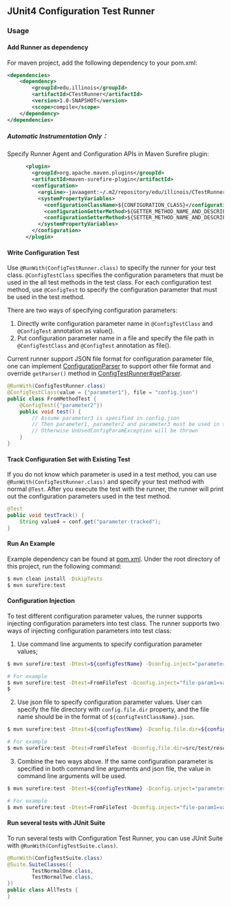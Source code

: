 ## JUnit4 Configuration Test Runner

### Usage

#### Add Runner as dependency 
For maven project, add the following dependency to your pom.xml:
```xml
<dependencies>
    <dependency>
        <groupId>edu.illinois</groupId>
        <artifactId>CTestRunner</artifactId>
        <version>1.0-SNAPSHOT</version>
        <scope>compile</scope>
    </dependency>
</dependencies>
```

##### Automatic Instrumentation Only：
Specify Runner Agent and Configuration APIs in Maven Surefire plugin:
```xml
      <plugin>
        <groupId>org.apache.maven.plugins</groupId>
        <artifactId>maven-surefire-plugin</artifactId>
        <configuration>
          <argLine>-javaagent:~/.m2/repository/edu/illinois/CTestRunner/1.0-SNAPSHOT/CTestRunner-1.0-SNAPSHOT.jar</argLine>
          <systemPropertyVariables>
            <configurationClassName>${CONFIGURATION_CLASS}</configurationClassName>
            <configurationGetterMethod>${GETTER_METHOD_NAME_AND_DESCRIPTOR}</configurationGetterMethod>
            <configurationSetterMethod>${SETTER_METHOD_NAME_AND_DESCRIPTOR}</configurationSetterMethod>
          </systemPropertyVariables>
        </configuration>
      </plugin>
```

#### Write Configuration Test
Use `@RunWith(ConfigTestRunner.class)` to specify the runner for your test class.
`@ConfigTestClass` specifies the configuration parameters that must be used in the all test methods in the test class.
For each configuration test method, use `@ConfigTest` to specify the configuration parameter that must be used in the test method.

There are two ways of specifying configuration parameters:
1. Directly write configuration parameter name in `@ConfigTestClass` and `@ConfigTest` annotation as value().
2. Put configuration parameter name in a file and specify the file path in `@ConfigTestClass` and `@ConfigTest` annotation as file().

Current runner support JSON file format for configuration parameter file, 
one can implement [ConfigurationParser](src/main/java/edu/illinois/parser/ConfigurationParser.java) to support 
other file format and override `getParser()` method in [ConfigTestRunner#getParser](src/main/java/edu/illinois/ConfigTestRunner.java).

```java
@RunWith(ConfigTestRunner.class)
@ConfigTestClass(value = {"parameter1"}, file = "config.json")
public class FromMethodTest {
    @ConfigTest({"parameter2"})
    public void test() {
        // Assume parameter3 is specified in config.json
        // Then parameter1, parameter2 and parameter3 must be used in this test method
        // Otherwise UnUsedConfigParamException will be thrown
    }
}
```

#### Track Configuration Set with Existing Test
If you do not know which parameter is used in a test method, you can use `@RunWith(ConfigTestRunner.class)` and specify
your test method with normal `@Test`.
After you execute the test with the runner, the runner will print out the configuration parameters used in the test method.
```java
@Test
public void testTrack() {
    String value4 = conf.get("parameter-tracked");
}
```

#### Run An Example
Example dependency can be found at [pom.xml](pom.xml).
Under the root directory of this project, run the following command:
```bash
$ mvn clean install -DskipTests
$ mvn surefire:test
```


#### Configuration Injection
To test different configuration parameter values, the runner supports injecting configuration parameters into test class.
The runner supports two ways of injecting configuration parameters into test class:
1. Use command line arguments to specify configuration parameter values;
```bash
$ mvn surefire:test -Dtest=${configTestName} -Dconfig.inject="parameter1=value1,parameter2=value2..."

# For example
$ mvn surefire:test -Dtest=FromFileTest -Dconfig.inject="file-param1=value1,file-param2=value2"
$ 
```

2. Use json file to specify configuration parameter values. User can specify the file directory with `config.file.dir` property, and the file name should be in the format of `${configTestClassName}.json`.
```bash
$ mvn surefire:test -Dtest=${configTestName} -Dconfig.file.dir=${configFileDir}

# For example
$ mvn surefire:test -Dtest=FromFileTest -Dconfig.file.dir=src/test/resources
```

3. Combine the two ways above. If the same configuration parameter is specified in both command line arguments and json file, the value in command line arguments will be used.
```bash
$ mvn surefire:test -Dtest=${configTestName} -Dconfig.inject="parameter1=value1,parameter2=value2..." -Dconfig.file.dir=${configFileDir}

# For example
$ mvn surefire:test -Dtest=FromFileTest -Dconfig.inject="file-param1=value1,file-param2=value2" -Dconfig.file.dir=src/test/resources
```

#### Run several tests with JUnit Suite
To run several tests with Configuration Test Runner, you can use JUnit Suite with `@RunWith(ConfigTestSuite.class)`.
```java
@RunWith(ConfigTestSuite.class)
@Suite.SuiteClasses({
        TestNormalOne.class,        
        TestNormalTwo.class,
})
public class AllTests {
}
```
